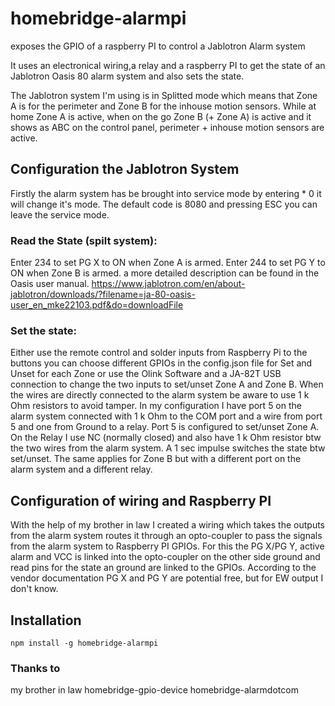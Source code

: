 # homebridge-alarmpi
exposes the GPIO of a raspberry PI to control a Jablotron Alarm system

It uses an electronical wiring,a relay and a raspberry PI to get the state of an Jablotron Oasis 80 alarm system and also sets the state.

The Jablotron system I'm using is in Splitted mode which means that Zone A is for the perimeter and Zone B for the inhouse motion sensors. While at home Zone A is active, when on the go Zone B (+ Zone A) is active and it shows as ABC on the control panel, perimeter + inhouse motion sensors are active.

## Configuration the Jablotron System

Firstly the alarm system has be brought into service mode by entering * 0 <Service code> it will change it's mode. The default code is 8080 and pressing ESC you can leave the service mode.

### Read the State (spilt system): 

Enter 234 to set PG X to ON when Zone A is armed.
Enter 244 to set PG Y to ON when Zone B is armed.
a more detailed description can be found in the Oasis user manual. https://www.jablotron.com/en/about-jablotron/downloads/?filename=ja-80-oasis-user_en_mke22103.pdf&do=downloadFile


### Set the state:

Either use the remote control and solder inputs from Raspberry Pi to the buttons you can choose different GPIOs in the config.json file for Set and Unset for each Zone or use the Olink Software and a JA-82T USB connection to change the two inputs to set/unset Zone A and Zone B.
When the wires are directly connected to the alarm system be aware to use 1 k Ohm resistors to avoid tamper. 
In my configuration I have port 5 on the alarm system connected with 1 k Ohm to the COM port and a wire from port 5 and one from Ground to a relay. Port 5 is configured to set/unset Zone A.
On the Relay I use NC (normally closed) and also have 1 k Ohm resistor btw the two wires from the alarm system. A 1 sec impulse switches the state btw set/unset. The same applies for Zone B but with a different port on the alarm system and a different relay.

## Configuration of wiring and Raspberry PI

With the help of my brother in law I created a wiring which takes the outputs from the alarm system routes it through an opto-coupler to pass the signals from the alarm system to Raspberry PI GPIOs.
For this the PG X/PG Y, active alarm and VCC is linked into the opto-coupler on the other side ground and read pins for the state an ground are linked to the GPIOs.
According to the vendor documentation PG X and PG Y are potential free, but for EW output I don't know.

## Installation
`npm install -g homebridge-alarmpi`


### Thanks to
my brother in law
homebridge-gpio-device
homebridge-alarmdotcom




